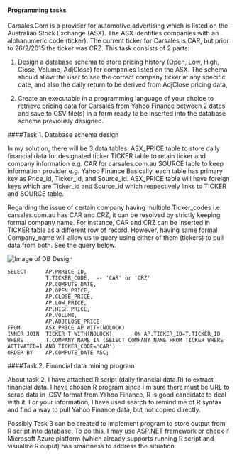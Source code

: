 #### Programming tasks
Carsales.Com is a provider for automotive advertising which is listed on the Australian Stock Exchange (ASX). The ASX identifies companies with an alphanumeric code (ticker). The current ticker for Carsales is CAR, but prior to 26/2/2015 the ticker was CRZ. This task consists of 2 parts:
1. Design a database schema to store pricing history (Open, Low, High, Close, Volume, AdjClose) for companies listed on the ASX. The schema should allow the user to see the correct company ticker at any specific date, and also the daily return to be derived from AdjClose pricing data,

2. Create an executable in a programming language of your choice to retrieve pricing data for Carsales from Yahoo Finance between 2 dates and save to CSV file(s) in a form ready to be inserted into the database schema previously designed.

####Task 1. Database schema design

In my solution, there will be 3 data tables:
ASX_PRICE table to store daily financial data for designated ticker
TICKER table to retain ticker and company information e.g. CAR for carsales.com.au
SOURCE table to keep information provider e.g. Yahoo Finance
Basically, each table has primary key as Price_id, Ticker_id, and Source_id. ASX_PRICE table will have foreign keys which are Ticker_id and Source_id which respectively links to TICKER and SOURCE table.

Regarding the issue of certain company having multiple Ticker_codes i.e. carsales.com.au has CAR and CRZ, it can be resolved by strictly keeping formal company name. For instance, CAR and CRZ can be inserted in TICKER table as a different row of record. However, having same formal Company_name will allow us to query using either of them (tickers) to pull data from both. See the query below.

![Image of DB Design](./images/unamed.png)
```
SELECT		AP.PRRICE_ID,
			T.TICKER_CODE,	-- 'CAR' or 'CRZ'
			AP.COMPUTE_DATE,		
			AP.OPEN_PRICE,	
			AP.CLOSE_PRICE,
			AP.LOW_PRICE,
			AP.HIGH_PRICE,
			AP.VOLUME,
			AP.ADJCLOSE_PRICE	 
FROM 		ASX_PRICE AP WITH(NOLOCK)
INNER JOIN 	TICKER T WITH(NOLOCK)		ON AP.TICKER_ID=T.TICKER_ID 
WHERE		T.COMPANY_NAME IN (SELECT COMPANY_NAME FROM TICKER WHERE ACTIVATED=1 AND TICKER_CODE='CAR')
ORDER BY	AP.COMPUTE_DATE ASC;
```

####Task 2. Financial data mining program

About task 2, I have attached R script (daily financial data.R) to extract financial data. I have chosen R program since I'm sure there must be URL to scrap data in .CSV format from Yahoo Finance, R is good candidate to deal with it. For your information, I have used search to remind me of R syntax and find a way to pull Yahoo Finance data, but not copied directly. 

Possibly Task 3 can be created to implement program to store output from R script into database. To do this, I may use ASP.NET framework or check if Microsoft Azure platform (which already supports running R script and visualize R ouput) has smartness to address the situation.

